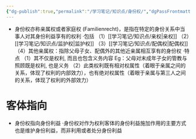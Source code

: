```yaml
---
{"dg-publish":true,"permalink":"/学习笔记/知识点/身份权/","dgPassFrontmatter":true,"noteIcon":""}
---
```


- 身份权亦称亲属权或者家庭权 (Familienrecht)，是指在特定的身份关系中当事人对其身份利益享有的权利
·包括
（1）[[学习笔记/知识点/亲权\|亲权]]
（2）[[学习笔记/知识点/监护权\|监护权]]
（3）[[学习笔记/知识点/配偶权\|配偶权]]
（4）其他亲属权：指除父母子女、配偶外的其他近亲属相互享有的身份权
·特点
（1）其不仅是权利, 而且也包含义务内容
Eg：父母对末成年子女的管教与照顾既是权利, 也是义务
（2）此类权利既有相对权属性（着眼于亲属之间的关系，体现了权利的内部效力），也有绝对权属性（着眼于亲属与第三人之间的关系，体现了权利的外部效力）
# 客体指向
- 身份权指向身份利益
·身份权对作为权利客体的身份利益施加作用的主要方式也是维护身份利益，而非利用或者处分身份利益


